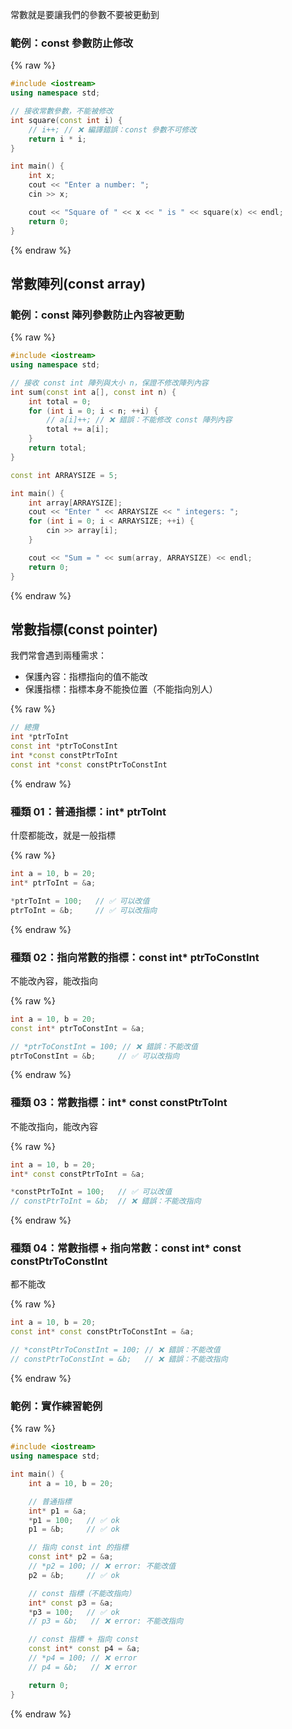 常數就是要讓我們的參數不要被更動到

### 範例：const 參數防止修改

{% raw %}

```cpp
#include <iostream>
using namespace std;

// 接收常數參數，不能被修改
int square(const int i) {
    // i++; // ❌ 編譯錯誤：const 參數不可修改
    return i * i;
}

int main() {
    int x;
    cout << "Enter a number: ";
    cin >> x;

    cout << "Square of " << x << " is " << square(x) << endl;
    return 0;
}

```

{% endraw %}

## 常數陣列(const array)

### 範例：const 陣列參數防止內容被更動

{% raw %}

```cpp
#include <iostream>
using namespace std;

// 接收 const int 陣列與大小 n，保證不修改陣列內容
int sum(const int a[], const int n) {
    int total = 0;
    for (int i = 0; i < n; ++i) {
        // a[i]++; // ❌ 錯誤：不能修改 const 陣列內容
        total += a[i];
    }
    return total;
}

const int ARRAYSIZE = 5;

int main() {
    int array[ARRAYSIZE];
    cout << "Enter " << ARRAYSIZE << " integers: ";
    for (int i = 0; i < ARRAYSIZE; ++i) {
        cin >> array[i];
    }

    cout << "Sum = " << sum(array, ARRAYSIZE) << endl;
    return 0;
}

```

{% endraw %}

## 常數指標(const pointer)

我們常會遇到兩種需求：

-   保護內容：指標指向的值不能改
-   保護指標：指標本身不能換位置（不能指向別人）

{% raw %}

```cpp
// 總攬
int *ptrToInt
const int *ptrToConstInt
int *const constPtrToInt
const int *const constPtrToConstInt
```

{% endraw %}

### 種類 01：普通指標：int\* ptrToInt

什麼都能改，就是一般指標

{% raw %}

```cpp
int a = 10, b = 20;
int* ptrToInt = &a;

*ptrToInt = 100;   // ✅ 可以改值
ptrToInt = &b;     // ✅ 可以改指向

```

{% endraw %}

### 種類 02：指向常數的指標：const int\* ptrToConstInt

不能改內容，能改指向

{% raw %}

```cpp
int a = 10, b = 20;
const int* ptrToConstInt = &a;

// *ptrToConstInt = 100; // ❌ 錯誤：不能改值
ptrToConstInt = &b;     // ✅ 可以改指向
```

{% endraw %}

### 種類 03：常數指標：int\* const constPtrToInt

不能改指向，能改內容

{% raw %}

```cpp
int a = 10, b = 20;
int* const constPtrToInt = &a;

*constPtrToInt = 100;   // ✅ 可以改值
// constPtrToInt = &b;  // ❌ 錯誤：不能改指向

```

{% endraw %}

### 種類 04：常數指標 + 指向常數：const int\* const constPtrToConstInt

都不能改

{% raw %}

```cpp
int a = 10, b = 20;
const int* const constPtrToConstInt = &a;

// *constPtrToConstInt = 100; // ❌ 錯誤：不能改值
// constPtrToConstInt = &b;   // ❌ 錯誤：不能改指向

```

{% endraw %}

### 範例：實作練習範例

{% raw %}

```cpp
#include <iostream>
using namespace std;

int main() {
    int a = 10, b = 20;

    // 普通指標
    int* p1 = &a;
    *p1 = 100;   // ✅ ok
    p1 = &b;     // ✅ ok

    // 指向 const int 的指標
    const int* p2 = &a;
    // *p2 = 100; // ❌ error: 不能改值
    p2 = &b;     // ✅ ok

    // const 指標（不能改指向）
    int* const p3 = &a;
    *p3 = 100;   // ✅ ok
    // p3 = &b;   // ❌ error: 不能改指向

    // const 指標 + 指向 const
    const int* const p4 = &a;
    // *p4 = 100; // ❌ error
    // p4 = &b;   // ❌ error

    return 0;
}

```

{% endraw %}
